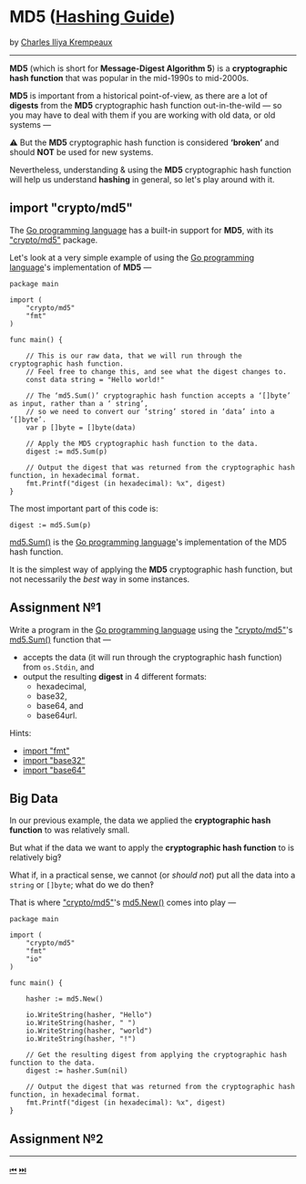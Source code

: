 # MD5 ([Hashing Guide](../../README.md))

by [Charles Iliya Krempeaux](http://changelog.ca/)

---

**MD5** (which is short for **Message-Digest Algorithm 5**) is a **cryptographic hash function** that was popular in the mid-1990s to mid-2000s.

**MD5** is important from a historical point-of-view, as there are a lot of **digests** from the **MD5** cryptographic hash function out-in-the-wild — so you may have to deal with them if you are working with old data, or old systems —

⚠️ But the **MD5** cryptographic hash function is considered **‘broken’** and should **NOT** be used for new systems.

Nevertheless, understanding & using the **MD5** cryptographic hash function will help us understand **hashing** in general, so let's play around with it.

## import "crypto/md5"

The [Go programming language](http://golang.org/) has a built-in support for **MD5**, with its ["crypto/md5"](https://pkg.go.dev/crypto/md5) package.

Let's look at a very simple example of using the [Go programming language](http://golang.org/)'s implementation of **MD5** —

```golang
package main

import (
	"crypto/md5"
	"fmt"
)

func main() {

	// This is our raw data, that we will run through the cryptographic hash function.
	// Feel free to change this, and see what the digest changes to.
	const data string = "Hello world!"
	
	// The ‘md5.Sum()’ cryptographic hash function accepts a ‘[]byte’ as input, rather than a ‘ string’,
	// so we need to convert our ‘string’ stored in ‘data’ into a ‘[]byte’.
	var p []byte = []byte(data)
	
	// Apply the MD5 cryptographic hash function to the data.
	digest := md5.Sum(p)
	
	// Output the digest that was returned from the cryptographic hash function, in hexadecimal format.
	fmt.Printf("digest (in hexadecimal): %x", digest)
}

```

The most important part of this code is:
```golang
digest := md5.Sum(p)
```

[md5.Sum()](https://pkg.go.dev/crypto/md5#Sum) is the [Go programming language](http://golang.org/)'s implementation of the MD5 hash function.

It is the simplest way of applying the **MD5** cryptographic hash function, but not necessarily the _best_ way in some instances.

## Assignment №1

Write a program in the [Go programming language](http://golang.org/) using the ["crypto/md5"](https://pkg.go.dev/crypto/md5)'s [md5.Sum()](https://pkg.go.dev/crypto/md5#Sum) function that —

* accepts the data (it will run through the cryptographic hash function) from `os.Stdin`, and
* output the resulting **digest** in 4 different formats:
  * hexadecimal,
  * base32,
  * base64, and
  * base64url.

Hints:
* [import "fmt"](https://pkg.go.dev/fmt)
* [import "base32"](https://pkg.go.dev/encoding/base32)
* [import "base64"](https://pkg.go.dev/encoding/base64)

## Big Data

In our previous example, the data we applied the **cryptographic hash function** to was relatively small.

But what if the data we want to apply the **cryptographic hash function** to is relatively big‽

What if, in a practical sense, we cannot (or _should not_) put all the data into a `string` or `[]byte`; what do we do then‽

That is where ["crypto/md5"](https://pkg.go.dev/crypto/md5)'s [md5.New()](https://pkg.go.dev/crypto/md5#New) comes into play —

```golang
package main

import (
	"crypto/md5"
	"fmt"
	"io"
)

func main() {

	hasher := md5.New()
	
	io.WriteString(hasher, "Hello")
	io.WriteString(hasher, " ")
	io.WriteString(hasher, "world")
	io.WriteString(hasher, "!")
	
	// Get the resulting digest from applying the cryptographic hash function to the data.
	digest := hasher.Sum(nil)
	
	// Output the digest that was returned from the cryptographic hash function, in hexadecimal format.
	fmt.Printf("digest (in hexadecimal): %x", digest)
}
```

## Assignment №2

---

[⏮](../..//README.md) [⏭️](../sha-1/README.md)
